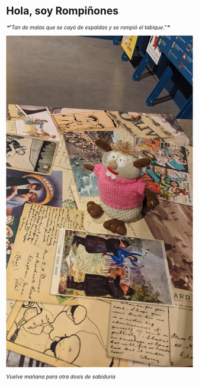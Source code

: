 # Hola, soy Rompiñones

<!--STARTS_HERE_QUOTE_README-->
<i>❝"Tan de malas que se cayó de espaldas y se rompió el tabique."❞</i>
<!--ENDS_HERE_QUOTE_README-->

<!--START_SECTION:update_image-->
![alt text](https://raw.githubusercontent.com/focaalvarez/rompinones/main/.github/images/IMG_20220709_140248.jpg?raw=true)
<!--END_SECTION:update_image-->

*Vuelve mañana para otra dosis de sabiduría*
